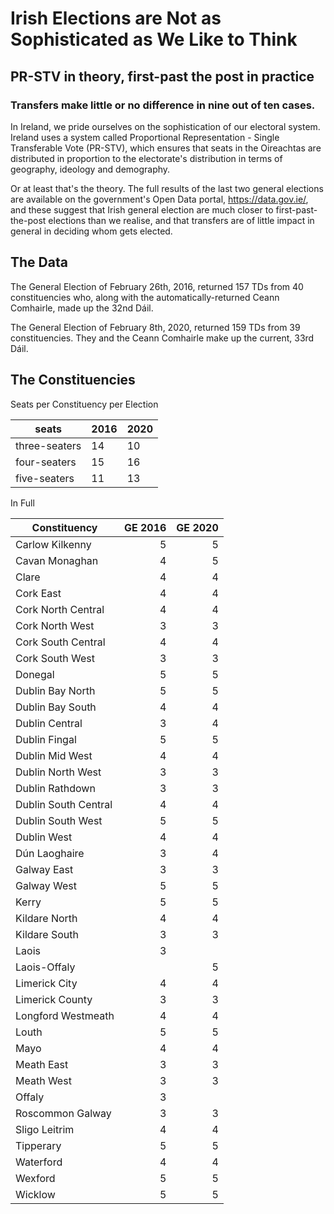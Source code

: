 # Irish Elections are Not as Sophisticated as We Like to Think

## PR-STV in theory, first-past the post in practice

### Transfers make little or no difference in nine out of ten cases.

In Ireland, we pride ourselves on the sophistication of our electoral system. Ireland uses a system called Proportional Representation - Single Transferable Vote (PR-STV), which ensures that seats in the Oireachtas are distributed in proportion to the  electorate's distribution in terms of geography, ideology and demography.

Or at least that's the theory. The full results of the last two general elections are available on the government's Open Data portal, https://data.gov.ie/, and these suggest that Irish general election are much closer to first-past-the-post elections than we realise, and that transfers are of little impact in general in deciding whom gets elected.

## The Data

The General Election of February 26th, 2016, returned 157 TDs from 40 constituencies who, along with the automatically-returned Ceann Comhairle, made up the 32nd Dáil.

The General Election of February 8th, 2020, returned 159 TDs from 39 constituencies. They and the Ceann Comhairle make up the current, 33rd Dáil.

## The Constituencies

Seats per Constituency per Election


|seats|2016|2020|
|---|---|---|
|three-seaters|14|10|
|four-seaters|15|16|
|five-seaters|11|13|

In Full

|Constituency|GE 2016|GE 2020|
|---|---:|---:|
|Carlow Kilkenny|5|5|
|Cavan Monaghan|4|5|
|Clare|4|4|
|Cork East|4|4|
|Cork North Central|4|4|
|Cork North West|3|3|
|Cork South Central|4|4|
|Cork South West|3|3|
|Donegal|5|5|
|Dublin Bay North|5|5|
|Dublin Bay South|4|4|
|Dublin Central|3|4|
|Dublin Fingal|5|5|
|Dublin Mid West|4|4|
|Dublin North West|3|3|
|Dublin Rathdown|3|3|
|Dublin South Central|4|4|
|Dublin South West|5|5|
|Dublin West|4|4|
|Dún Laoghaire|3|4|
|Galway East|3|3|
|Galway West|5|5|
|Kerry|5|5|
|Kildare North|4|4|
|Kildare South|3|3|
|Laois|3||
|Laois-Offaly||5|
|Limerick City|4|4|
|Limerick County|3|3|
|Longford Westmeath|4|4|
|Louth|5|5|
|Mayo|4|4|
|Meath East|3|3|
|Meath West|3|3|
|Offaly|3||
|Roscommon Galway|3|3|
|Sligo Leitrim|4|4|
|Tipperary|5|5|
|Waterford|4|4|
|Wexford|5|5|
|Wicklow|5|5|


```{tableofcontents}
```
